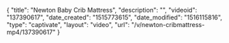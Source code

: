 {
    "title": "Newton Baby Crib Mattress",
    "description": "",
    "videoid": "137390617",
    "date_created": "1515773615",
    "date_modified": "1516115816",
    "type": "captivate",
    "layout": "video",
    "url": "\/v\/newton-cribmattress-mp4\/137390617"
}